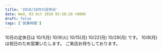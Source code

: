 ```yaml
---
title: '2018/10月の定休日'
date: Wed, 03 Oct 2018 03:58:20 +0000
draft: false
tags: ['営業時間']
---
```


10月の定休日は 10/1(月) 10/9(火) 10/15(月) 10/22(月) 10/29(月) です。 10/8(月)は祝日のため営業いたします。 ご来店お待ちしております。